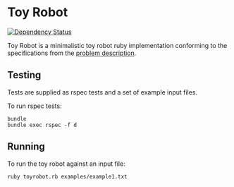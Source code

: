 Toy Robot
=========

[![Dependency Status](https://www.versioneye.com/user/projects/5545adbc5d4f9a0b990000d2/badge.svg?style=flat)](https://www.versioneye.com/user/projects/5545adbc5d4f9a0b990000d2)

Toy Robot is a minimalistic toy robot ruby implementation conforming to the specifications from the [problem description](PROBLEM.md).

Testing
-------

Tests are supplied as rspec tests and a set of example input files.

To run rspec tests:

```
bundle
bundle exec rspec -f d
```

Running
-------

To run the toy robot against an input file:

```
ruby toyrobot.rb examples/example1.txt
```

